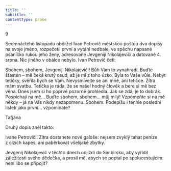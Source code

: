 ```yaml
---
title: ''
subtitle: ''
contentType: prose
---
```


<section>

9

Sedmnáctého listopadu obdržel Ivan Petrovič městskou poštou dva dopisy na svoje jméno, rozpečetil první a vytáhl nedbale, ve spěchu napsané psaníčko rukou jeho ženy, adresované Jevgeniji Nikolajeviči a datované 4. srpna. Nic jiného v obálce nebylo. Ivan Petrovič četl:

Sbohem, sbohem, Jevgeniji Nikolajeviči! Bůh Vám to vynahradí. Buďte šťasten – mě čeká krutý osud, až je mi z toho úzko. Byla to Vaše vůle. Nebýt tetičky, svěřila bych se Vám. Nevysmívejte se ani mně, ani tetičce. Zítra mám svatbu. Tetička je ráda, že se našel hodný člověk a bere si mě bez věna. Dnes jsem si ho poprvé pozorně prohlédla. Jak se zdá, je to dobrák. Pospíchají na mě… Buďte sbohem, sbohem… můj milý! Vzpomeňte si na mě někdy – já na Vás nikdy nezapomenu. Sbohem. Podepíšu i tenhle poslední lístek jako první… vzpomínáte?

Taťjána

Druhý dopis zněl takto:

Ivane Petroviči! Zítra dostanete nové galoše: nejsem zvyklý tahat peníze z cizích kapes, ani paběrkovat všelijaké zbytky.

Jevgenij Nikolajevič v těchto dnech odjíždí do Simbirsku, aby vyřídil záležitosti svého dědečka, a prosil mě, abych se poptal po spolucestujícím: není libo se připojit?

</section>
